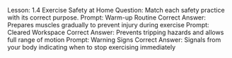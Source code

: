 Lesson: 1.4 Exercise Safety at Home
Question: Match each safety practice with its correct purpose.
Prompt: Warm-up Routine
Correct Answer: Prepares muscles gradually to prevent injury during exercise
Prompt: Cleared Workspace
Correct Answer: Prevents tripping hazards and allows full range of motion
Prompt: Warning Signs
Correct Answer: Signals from your body indicating when to stop exercising immediately